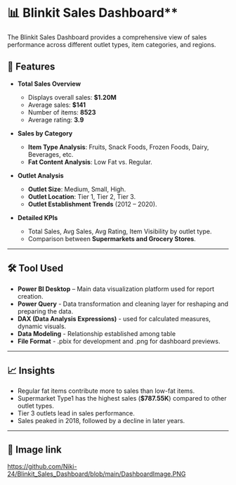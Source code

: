 # 📊 Blinkit Sales Dashboard** 
The Blinkit Sales Dashboard provides a comprehensive view of sales performance across different outlet types, item categories, and regions.

## 🚀 Features

- **Total Sales Overview**
  - Displays overall sales: **$1.20M**
  - Average sales: **$141**
  - Number of items: **8523**
  - Average rating: **3.9**

- **Sales by Category**
  - **Item Type Analysis**: Fruits, Snack Foods, Frozen Foods, Dairy, Beverages, etc.
  - **Fat Content Analysis**: Low Fat vs. Regular.

- **Outlet Analysis**
  - **Outlet Size**: Medium, Small, High.
  - **Outlet Location**: Tier 1, Tier 2, Tier 3.
  - **Outlet Establishment Trends** (2012 – 2020).

- **Detailed KPIs**
  - Total Sales, Avg Sales, Avg Rating, Item Visibility by outlet type.
  - Comparison between **Supermarkets and Grocery Stores**.
---

## 🛠️ Tool Used

- **Power BI Desktop** – Main data visualization platform used for report creation.
- **Power Query** - Data transformation and cleaning layer for reshaping and preparing the data.
- **DAX (Data Analysis Expressions)** - used for calculated measures, dynamic visuals.
- **Data Modeling** - Relationship established among table
- **File Format** - .pbix for development and .png for dashboard previews.
---

## 📈 Insights

- Regular fat items contribute more to sales than low-fat items.
- Supermarket Type1 has the highest sales (**$787.55K**) compared to other outlet types.
- Tier 3 outlets lead in sales performance.
- Sales peaked in 2018, followed by a decline in later years.

---

## 🔗 Image link 

https://github.com/Niki-24/Blinkit_Sales_Dashboard/blob/main/DashboardImage.PNG
